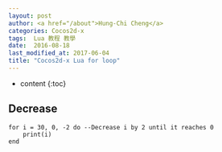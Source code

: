 ```yaml
---
layout: post
author: <a href="/about">Hung-Chi Cheng</a>
categories: Cocos2d-x
tags:  Lua 教程 教學 
date:  2016-08-18
last_modified_at: 2017-06-04
title: "Cocos2d-x Lua for loop"
---
```

<!--                Title 的建議最大長度                   -->

* content
{:toc}


## Decrease
```
for i = 30, 0, -2 do --Decrease i by 2 until it reaches 0
	print(i)
end
```